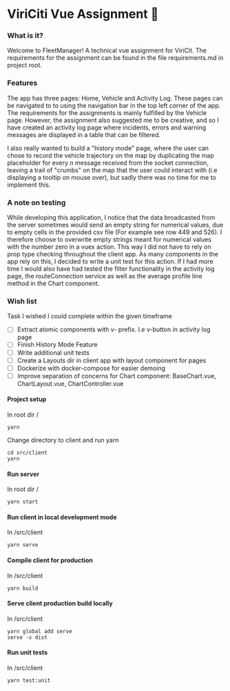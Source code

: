 # ViriCiti Vue Assignment 🚌

### What is it?

Welcome to FleetManager! A technical vue assignment for ViriCit. The requirements for the assignment can be found in the file requirements.md in project root.

### Features

The app has three pages: Home, Vehicle and Activity Log. These pages can be navigated to to using the navigation bar in the top left corner of the app. The requirements for the assignments is mainly fulfilled by the Vehicle page. However, the assignment also suggested me to be creative, and so I have created an activity log page where incidents, errors and warning messages are displayed in a table that can be filtered.

I also really wanted to build a "history mode" page, where the user can chose to record the vehicle trajectory on the map by duplicating the map placeholder for every _n_ message received from the socket connection, leaving a trail of "crumbs" on the map that the user could interact with (i.e displaying a tooltip on mouse over), but sadly there was no time for me to implement this.

### A note on testing

While developing this application, I notice that the data broadcasted from the server sometimes would send an empty string for numerical values, due to empty cells in the provided csv file (For example see row 449 and 526). I therefore choose to overwrite empty strings meant for numerical values with the number zero in a vuex action. This way I did not have to rely on prop type checking throughout the client app. As many components in the app rely on this, I decided to write a unit test for this action. If I had more time I would also have had tested the filter functionality in the activity log page, the routeConnection service as well as the average profile line method in the Chart component.

### Wish list

Task I wished I could complete within the given timeframe

- [ ] Extract atomic components with v- prefix. I.e v-button in activity log page
- [ ] Finish History Mode Feature
- [ ] Write additional unit tests
- [ ] Create a Layouts dir in client app with layout component for pages
- [ ] Dockerize with docker-compose for easier demoing
- [ ] Improve separation of concerns for Chart component: BaseChart.vue, ChartLayout.vue, ChartController.vue

#### Project setup

In root dir /

```
yarn
```

Change directory to client and run yarn

```
cd src/client
yarn
```

#### Run server

In root dir /

```
yarn start
```

#### Run client in local development mode

In /src/client

```
yarn serve
```

#### Compile client for production

In /src/client

```
yarn build
```

#### Serve client production build locally

In /src/client

```
yarn global add serve
serve -s dist
```

#### Run unit tests

In /src/client

```
yarn test:unit
```
